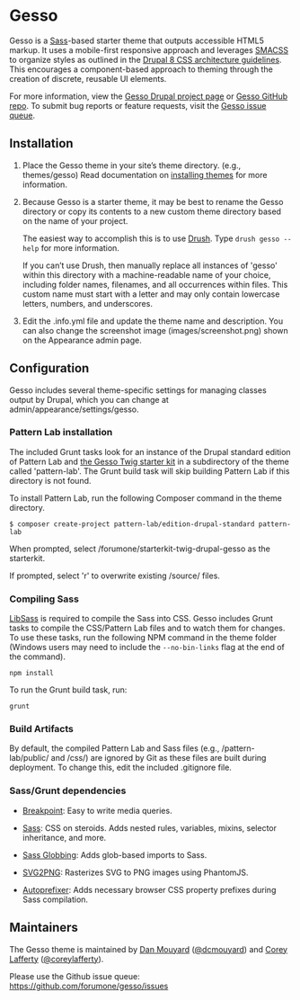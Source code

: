 # Gesso

Gesso is a [Sass](http://sass-lang.com/)-based starter theme that outputs
accessible HTML5 markup. It uses a mobile-first responsive approach and
leverages [SMACSS](https://smacss.com/) to organize styles as outlined in the
[Drupal 8 CSS architecture guidelines](https://www.drupal.org/node/1887918).
This encourages a component-based approach to theming through the creation of
discrete, reusable UI elements.

For more information, view the
[Gesso Drupal project page](https://drupal.org/project/gesso/) or
[Gesso GitHub repo](https://github.com/forumone/gesso).
To submit bug reports or feature requests, visit the
[Gesso issue queue](https://github.com/forumone/gesso/issues).


## Installation

1.  Place the Gesso theme in your site’s theme directory. (e.g., themes/gesso)
    Read documentation on
    [installing themes](https://drupal.org/getting-started/install-contrib/themes)
    for more information.

2.  Because Gesso is a starter theme, it may be best to rename the Gesso
    directory or copy its contents to a new custom theme directory based on the
    name of your project.

    The easiest way to accomplish this is to use
    [Drush](https://github.com/drush-ops/drush). Type `drush gesso --help` for
    more information.

    If you can’t use Drush, then manually replace all instances of 'gesso'
    within this directory with a machine-readable name of your choice,
    including folder names, filenames, and all occurrences within files. This
    custom name must start with a letter and may only contain lowercase
    letters, numbers, and underscores.

3.  Edit the .info.yml file and update the theme name and description. You can
    also change the screenshot image (images/screenshot.png) shown on the
    Appearance admin page.


## Configuration

Gesso includes several theme-specific settings for managing classes output by
Drupal, which you can change at admin/appearance/settings/gesso.


### Pattern Lab installation

The included Grunt tasks look for an instance of the Drupal standard edition of
Pattern Lab and
[the Gesso Twig starter kit](https://github.com/forumone/starterkit-twig-drupal-gesso)
in a subdirectory of the theme called 'pattern-lab'. The Grunt build task will
skip building Pattern Lab if this directory is not found.

To install Pattern Lab, run the following Composer command in the theme
directory.

```
$ composer create-project pattern-lab/edition-drupal-standard pattern-lab
```

When prompted, select /forumone/starterkit-twig-drupal-gesso as the starterkit.

If prompted, select 'r' to overwrite existing /source/ files.


### Compiling Sass

[LibSass](http://sass-lang.com/libsass) is required to compile the Sass into
CSS. Gesso includes Grunt tasks to compile the CSS/Pattern Lab files and to
watch them for changes. To use these tasks, run the following NPM command in
the theme folder (Windows users may need to include the `--no-bin-links` flag
at the end of the command).

```
npm install
```

To run the Grunt build task, run:

```
grunt
```


### Build Artifacts

By default, the compiled Pattern Lab and Sass files (e.g., /pattern-lab/public/
and /css/) are ignored by Git as these files are built during deployment.
To change this, edit the included .gitignore file.


### Sass/Grunt dependencies

* [Breakpoint](http://breakpoint-sass.com): Easy to write media queries.

* [Sass](http://sass-lang.com): CSS on steroids. Adds nested rules, variables,
mixins, selector inheritance, and more.

* [Sass Globbing](https://github.com/DennisBecker/grunt-sass-globbing): Adds
glob-based imports to Sass.

* [SVG2PNG](https://github.com/dbushell/grunt-svg2png): Rasterizes SVG to PNG
images using PhantomJS.

* [Autoprefixer](https://github.com/postcss/autoprefixer): Adds necessary
browser CSS property prefixes during Sass compilation.


## Maintainers

The Gesso theme is maintained by [Dan Mouyard](https://drupal.org/u/dcmouyard)
([@dcmouyard](http://twitter.com/dcmouyard)) and
[Corey Lafferty](https://drupal.org/u/clafferty)
([@coreylafferty](http://twitter.com/coreylafferty)).

Please use the Github issue queue: https://github.com/forumone/gesso/issues
